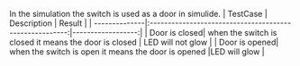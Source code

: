 In the simulation the switch is used as a door in simulide.
| TestCase      |                  Description                            |     Result        |
| --------------|:-------------------------------------------------------:|------------------:|
| Door is closed| when the switch is closed it means the door is closed   | LED will not glow |
| Door is opened| when the switch is open it means the door is opened     |LED will glow      |

